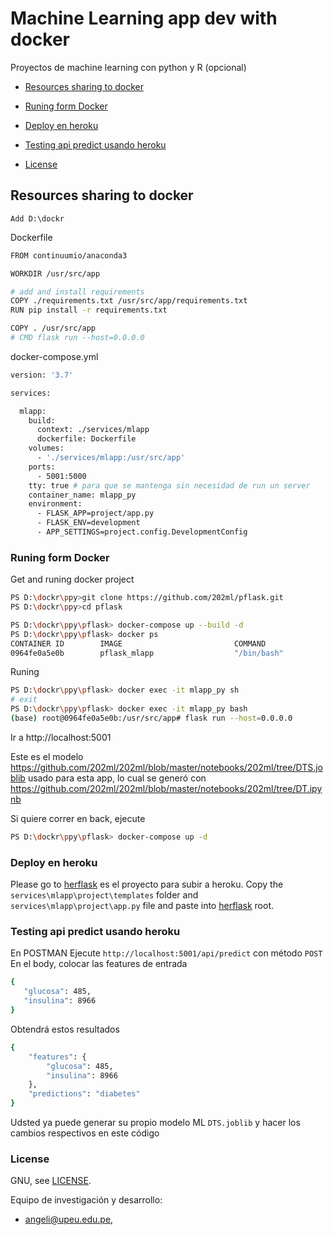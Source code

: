 # Machine Learning app dev with docker

Proyectos de machine learning con python y R (opcional)

* [Resources sharing to docker](#resources-sharing-to-docker)
* [Runing form Docker](#runing-form-Docker)
* [Deploy en heroku](#deploy-en-heroku)
* [Testing api predict usando heroku](#testing-api-predict-usando-heroku)

* [License](#license)

## Resources sharing to docker

	Add D:\dockr

Dockerfile
```bash
FROM continuumio/anaconda3 

WORKDIR /usr/src/app

# add and install requirements
COPY ./requirements.txt /usr/src/app/requirements.txt
RUN pip install -r requirements.txt

COPY . /usr/src/app
# CMD flask run --host=0.0.0.0

```

docker-compose.yml
```bash
version: '3.7'

services:

  mlapp:
    build:
      context: ./services/mlapp
      dockerfile: Dockerfile
    volumes:
      - './services/mlapp:/usr/src/app'
    ports:
      - 5001:5000
    tty: true # para que se mantenga sin necesidad de run un server
    container_name: mlapp_py
    environment:
      - FLASK_APP=project/app.py 
      - FLASK_ENV=development
      - APP_SETTINGS=project.config.DevelopmentConfig 

```


### Runing form Docker

Get and runing docker project

```bash
PS D:\dockr\ppy>git clone https://github.com/202ml/pflask.git
PS D:\dockr\ppy>cd pflask 

PS D:\dockr\ppy\pflask> docker-compose up --build -d
PS D:\dockr\ppy\pflask> docker ps
CONTAINER ID        IMAGE                         COMMAND                  CREATED             STATUS              PORTS                    NAMES
0964fe0a5e0b        pflask_mlapp                  "/bin/bash"              3 minutes ago       Up 4 seconds        0.0.0.0:5001->5000/tcp   mlapp_py


```

Runing
```bash
PS D:\dockr\ppy\pflask> docker exec -it mlapp_py sh        
# exit
PS D:\dockr\ppy\pflask> docker exec -it mlapp_py bash 
(base) root@0964fe0a5e0b:/usr/src/app# flask run --host=0.0.0.0


```

Ir a http://localhost:5001

Este es el modelo https://github.com/202ml/202ml/blob/master/notebooks/202ml/tree/DTS.joblib usado para esta app, lo cual se generó con https://github.com/202ml/202ml/blob/master/notebooks/202ml/tree/DT.ipynb




Si quiere correr en back, ejecute
```bash
PS D:\dockr\ppy\pflask> docker-compose up -d

```

### Deploy en heroku

[herflask]:      https://github.com/202ml/herflask

Please go to [herflask] es el proyecto para subir a heroku.
Copy the `services\mlapp\project\templates` folder and `services\mlapp\project\app.py` file and paste into [herflask] root.



### Testing api predict usando heroku
En POSTMAN
Ejecute `http://localhost:5001/api/predict` con método `POST`
En el body, colocar las features de entrada
```bash
{
   "glucosa": 485,
   "insulina": 8966
}
```

Obtendrá estos resultados
```bash
{
    "features": {
        "glucosa": 485,
        "insulina": 8966
    },
    "predictions": "diabetes"
}
```

Udsted ya puede generar su propio modelo ML `DTS.joblib` y hacer los cambios respectivos en este código


### License



GNU, see [LICENSE](LICENSE).

Equipo de investigación y desarrollo: 
- angeli@upeu.edu.pe, 

